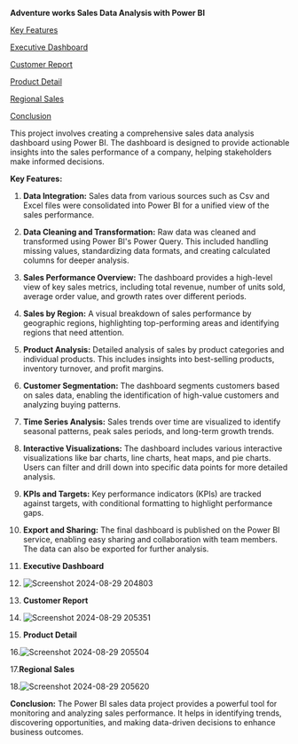 **Adventure works Sales Data Analysis with Power BI**

[Key Features](#key-features)

[Executive Dashboard](#executive-dashboard)

[Customer Report](#customer-report)

[Product Detail](#product-detail)

[Regional Sales](#regional-sales)

[Conclusion](#conclusion)

This project involves creating a comprehensive sales data analysis dashboard using Power BI. The dashboard is designed to provide actionable insights into the sales performance of a company, helping stakeholders make informed decisions.

**Key Features:**

1. **Data Integration:** Sales data from various sources such as Csv and Excel files were consolidated into Power BI for a unified view of the sales performance.

2. **Data Cleaning and Transformation:** Raw data was cleaned and transformed using Power BI's Power Query. This included handling missing values, standardizing data formats, and creating calculated columns for deeper analysis.

3. **Sales Performance Overview:** The dashboard provides a high-level view of key sales metrics, including total revenue, number of units sold, average order value, and growth rates over different periods.

4. **Sales by Region:** A visual breakdown of sales performance by geographic regions, highlighting top-performing areas and identifying regions that need attention.

5. **Product Analysis:** Detailed analysis of sales by product categories and individual products. This includes insights into best-selling products, inventory turnover, and profit margins.

6. **Customer Segmentation:** The dashboard segments customers based on sales data, enabling the identification of high-value customers and analyzing buying patterns.

7. **Time Series Analysis:** Sales trends over time are visualized to identify seasonal patterns, peak sales periods, and long-term growth trends.

8. **Interactive Visualizations:** The dashboard includes various interactive visualizations like bar charts, line charts, heat maps, and pie charts. Users can filter and drill down into specific data points for more detailed analysis.

9. **KPIs and Targets:** Key performance indicators (KPIs) are tracked against targets, with conditional formatting to highlight performance gaps.

10. **Export and Sharing:** The final dashboard is published on the Power BI service, enabling easy sharing and collaboration with team members. The data can also be exported for further analysis.

11. **Executive Dashboard**

12. ![Screenshot 2024-08-29 204803](https://github.com/user-attachments/assets/82d9570d-e3db-4489-9b44-377decf2911a)

13. **Customer Report**

14. ![Screenshot 2024-08-29 205351](https://github.com/user-attachments/assets/ed9a633a-6f01-4ec2-bce4-c567e0325697)

15. **Product Detail**

16.![Screenshot 2024-08-29 205504](https://github.com/user-attachments/assets/c1b9c1b6-7bf3-468a-a390-d83be21654e2)

17.**Regional Sales**

18.![Screenshot 2024-08-29 205620](https://github.com/user-attachments/assets/92f7037d-eb3c-4052-ba3c-8246726b3980)

**Conclusion:**
The Power BI sales data project provides a powerful tool for monitoring and analyzing sales performance. It helps in identifying trends, discovering opportunities, and making data-driven decisions to enhance business outcomes.


